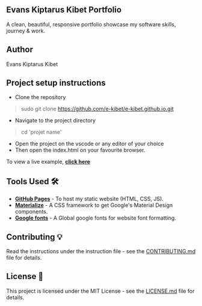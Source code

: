 ## Evans Kiptarus Kibet Portfolio
A clean, beautiful, responsive portfolio showcase my software skills, journey & work.

## Author
Evans Kiptarus Kibet


## Project setup instructions
- Clone the repository 
> sudo git clone https://github.com/e-kibet/e-kibet.github.io.git
- Navigate to the project directory
> cd 'projet name'
- Open the project on the vscode or any editor of your choice
- Then open the index.html on your favourite browser.


To view a live example, **[click here](https://e-kibet.github.io/)**

## Tools Used 🛠️
* [<b>GitHub Pages</b>](https://create-react-app.dev/docs/deployment/#github-pages) - To host my static website (HTML, CSS, JS).
* [<b>Materialize</b>](https://materializecss.com/) - A CSS framework to get Google's Material Design components.
* [<b>Google fonts</b>](https://fonts.google.com/) - A Global google fonts for website font formatting.

## Contributing 💡
Read the instructions under the instruction file - see the [CONTRIBUTING.md](./contributing.MD) file for details.

## License 📄
This project is licensed under the MIT License - see the [LICENSE.md](./LICENSE) file for details.